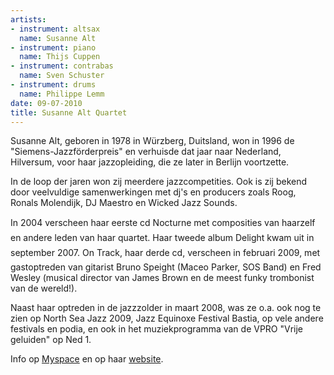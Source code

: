 ```yaml
---
artists:
- instrument: altsax
  name: Susanne Alt
- instrument: piano
  name: Thijs Cuppen
- instrument: contrabas
  name: Sven Schuster
- instrument: drums
  name: Philippe Lemm
date: 09-07-2010
title: Susanne Alt Quartet
---
```

Susanne Alt, geboren in 1978 in Würzberg, Duitsland, won in 1996 de "Siemens-Jazzförderpreis" 
en verhuisde dat jaar naar Nederland, Hilversum, voor haar jazzopleiding, die ze later in Berlijn voortzette. 

In de loop der jaren won zij meerdere jazzcompetities. Ook is zij bekend door veelvuldige samenwerkingen
met dj's en producers zoals Roog, Ronals Molendijk, DJ Maestro en Wicked Jazz Sounds. 

In 2004 verscheen haar eerste cd Nocturne met composities van haarzelf en andere leden van haar quartet. 
Haar tweede album Delight kwam uit in september 2007. 
On Track, haar derde cd, verscheen in februari 2009, met gastoptreden van gitarist Bruno Speight 
(Maceo Parker, SOS Band) en Fred Wesley (musical director van James Brown en de meest funky trombonist van de wereld!). 

Naast haar optreden in de jazzzolder in maart 2008, was ze o.a. ook nog te zien op North Sea Jazz 2009, 
Jazz Equinoxe Festival Bastia, op vele andere festivals en podia, en ook in het muziekprogramma van de VPRO 
"Vrije geluiden" op Ned 1. 

Info op [Myspace](http://www.myspace.com/susannealt) 
en op haar [website](http://www.susannealt.com).